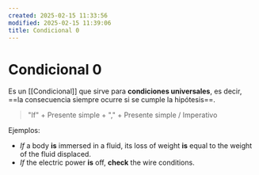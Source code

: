 ```yaml
---
created: 2025-02-15 11:33:56
modified: 2025-02-15 11:39:06
title: Condicional 0
---
```

# Condicional 0

Es un [[Condicional]] que sirve para **condiciones universales**, es decir, ==la consecuencia siempre ocurre si se cumple la hipótesis==.

> "If" + Presente simple + "," + Presente simple / Imperativo

Ejemplos:

- *If* a body **is** immersed in a fluid, its loss of weight **is** equal to the weight of the fluid displaced.
- *If* the electric power **is** off, **check** the wire conditions.
